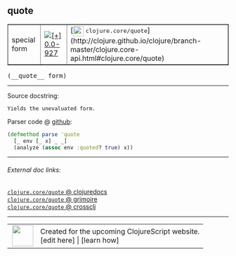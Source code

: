 ## quote



 <table border="1">
<tr>
<td>special form</td>
<td><a href="https://github.com/cljsinfo/cljs-api-docs/tree/0.0-927"><img valign="middle" alt="[+] 0.0-927" title="Added in 0.0-927" src="https://img.shields.io/badge/+-0.0--927-lightgrey.svg"></a> </td>
<td>
[<img height="24px" valign="middle" src="http://i.imgur.com/1GjPKvB.png"> <samp>clojure.core/quote</samp>](http://clojure.github.io/clojure/branch-master/clojure.core-api.html#clojure.core/quote)
</td>
</tr>
</table>


 <samp>
(__quote__ form)<br>
</samp>

---





Source docstring:

```
Yields the unevaluated form.
```


Parser code @ [github](https://github.com/clojure/clojurescript/blob/r3190/src/clj/cljs/analyzer.clj#L1139-L1141):

```clj
(defmethod parse 'quote
  [_ env [_ x] _ _]
  (analyze (assoc env :quoted? true) x))
```

<!--
Repo - tag - source tree - lines:

 <pre>
clojurescript @ r3190
└── src
    └── clj
        └── cljs
            └── <ins>[analyzer.clj:1139-1141](https://github.com/clojure/clojurescript/blob/r3190/src/clj/cljs/analyzer.clj#L1139-L1141)</ins>
</pre>

-->

---



###### External doc links:

[`clojure.core/quote` @ clojuredocs](http://clojuredocs.org/clojure.core/quote)<br>
[`clojure.core/quote` @ grimoire](http://conj.io/store/v1/org.clojure/clojure/1.7.0-beta3/clj/clojure.core/quote/)<br>
[`clojure.core/quote` @ crossclj](http://crossclj.info/fun/clojure.core/quote.html)<br>

---

 <table>
<tr><td>
<img valign="middle" align="right" width="48px" src="http://i.imgur.com/Hi20huC.png">
</td><td>
Created for the upcoming ClojureScript website.<br>
[edit here] | [learn how]
</td></tr></table>

[edit here]:https://github.com/cljsinfo/cljs-api-docs/blob/master/cljsdoc/special/quote.cljsdoc
[learn how]:https://github.com/cljsinfo/cljs-api-docs/wiki/cljsdoc-files

<!--

This information was too distracting to show to readers, but I'll leave it
commented here since it is helpful to:

- pretty-print the data used to generate this document
- and show how to retrieve that data



The API data for this symbol:

```clj
{:ns "special",
 :name "quote",
 :signature ["[form]"],
 :history [["+" "0.0-927"]],
 :type "special form",
 :full-name-encode "special/quote",
 :source {:code "(defmethod parse 'quote\n  [_ env [_ x] _ _]\n  (analyze (assoc env :quoted? true) x))",
          :title "Parser code",
          :repo "clojurescript",
          :tag "r3190",
          :filename "src/clj/cljs/analyzer.clj",
          :lines [1139 1141]},
 :full-name "special/quote",
 :clj-symbol "clojure.core/quote",
 :docstring "Yields the unevaluated form."}

```

Retrieve the API data for this symbol:

```clj
;; from Clojure REPL
(require '[clojure.edn :as edn])
(-> (slurp "https://raw.githubusercontent.com/cljsinfo/cljs-api-docs/catalog/cljs-api.edn")
    (edn/read-string)
    (get-in [:symbols "special/quote"]))
```

-->
